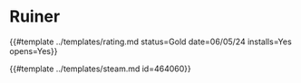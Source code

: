 # Ruiner

{{#template ../templates/rating.md status=Gold date=06/05/24 installs=Yes opens=Yes}}

{{#template ../templates/steam.md id=464060}}